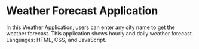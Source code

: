 # Weather Forecast Application
In this Weather Application, users can enter any city name to get the weather forecast.
This application shows hourly and daily weather forecast.
<br/>
Languages: HTML, CSS, and JavaScript.